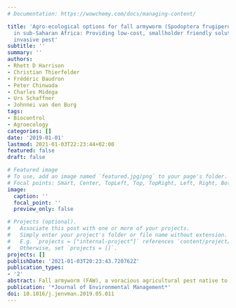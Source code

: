 ```yaml
---
# Documentation: https://wowchemy.com/docs/managing-content/

title: 'Agro-ecological options for fall armyworm (Spodoptera frugiperda Smith) management
  in sub-Saharan Africa: Providing low-cost, smallholder friendly solutions to an
  invasive pest'
subtitle: ''
summary: ''
authors:
- Rhett D Harrison
- Christian Thierfelder
- Frédéric Baudron
- Peter Chinwada
- Charles Midega
- Urs Schaffner
- Johnnei van den Burg
tags:
- Biocontrol
- Agroecology
categories: []
date: '2019-01-01'
lastmod: 2021-01-03T22:23:44+02:00
featured: false
draft: false

# Featured image
# To use, add an image named `featured.jpg/png` to your page's folder.
# Focal points: Smart, Center, TopLeft, Top, TopRight, Left, Right, BottomLeft, Bottom, BottomRight.
image:
  caption: ''
  focal_point: ''
  preview_only: false

# Projects (optional).
#   Associate this post with one or more of your projects.
#   Simply enter your project's folder or file name without extension.
#   E.g. `projects = ["internal-project"]` references `content/project/deep-learning/index.md`.
#   Otherwise, set `projects = []`.
projects: []
publishDate: '2021-01-03T20:23:43.720762Z'
publication_types:
- '2'
abstract: Fall armyworm (FAW), a voracious agricultural pest native to North and South   America, was first detected on the African continent in 2016 and has subsequently   spread throughout the continent and across Asia. It has been predicted that FAW   could cause up to $US13 billion per annum in crop losses throughout sub-Saharan Africa, thereby threatening the livelihoods of millions of poor farmers. In their haste to respond to FAW governments may promote indiscriminate use of chemical pesticides which, aside from human health and environmental risks, could undermine smallholder pest management strategies that depend to a large degree on natural enemies. Agro-ecological approaches offer culturally appropriate low-cost pest control strategies that can be readily in- tegrated into existing efforts to improve smallholder incomes and resilience through sustainable intensification. Such approaches should therefore be promoted as a core component of integrated pest management (IPM) programmes for FAW in combination with crop breeding for pest resistance, classical biological control and selective use of safe pesticides. Nonetheless, the suitability of agro-ecological measures for reducing FAW densities and impact need to be carefully assessed across varied environmental and socio-economic conditions before they can be proposed for wide-scale implementation. To support this process, we review evidence for the efficacy of potential agro-ecological measures for controlling FAW and other pests, consider the associated risks, and draw attention to critical knowledge gaps. The evidence indicates that several measures can be adopted immediately. These include (i) sustainable soil fertility management, especially measures that maintain or re- store soil organic carbon; (ii) intercropping with appropriately selected companion plants; and (iii) diversifying the farm environment through management of (semi)natural habitats at multiple spatial scales. Nevertheless, we recommend embedding trials into upscaling programmes so that the costs and benefits of these interventions may be determined across the diverse biophysical and socio-economic contexts that are found in the invaded range.
publication: '*Journal of Environmental Management*'
doi: 10.1016/j.jenvman.2019.05.011
---
```

